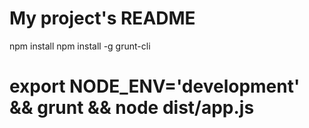 # My project's README

npm install
npm install -g grunt-cli 

# export NODE_ENV='development' && grunt && node dist/app.js